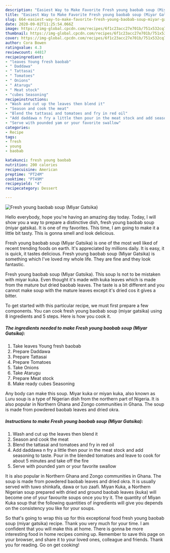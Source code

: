 ```yaml
---
description: "Easiest Way to Make Favorite Fresh young baobab soup (Miyar Gatsika)"
title: "Easiest Way to Make Favorite Fresh young baobab soup (Miyar Gatsika)"
slug: 664-easiest-way-to-make-favorite-fresh-young-baobab-soup-miyar-gatsika
date: 2020-09-02T11:25:54.066Z
image: https://img-global.cpcdn.com/recipes/6f1c23acc27e701b/751x532cq70/fresh-young-baobab-soup-miyar-gatsika-recipe-main-photo.jpg
thumbnail: https://img-global.cpcdn.com/recipes/6f1c23acc27e701b/751x532cq70/fresh-young-baobab-soup-miyar-gatsika-recipe-main-photo.jpg
cover: https://img-global.cpcdn.com/recipes/6f1c23acc27e701b/751x532cq70/fresh-young-baobab-soup-miyar-gatsika-recipe-main-photo.jpg
author: Cora Bowen
ratingvalue: 4.3
reviewcount: 44817
recipeingredient:
- "leaves Young fresh baobab"
- " Daddawa"
- " Tattasai"
- " Tomatoes"
- " Onions"
- " Atarugu"
- " Meat stock"
- "cubes Seasoning"
recipeinstructions:
- "Wash and cut up the leaves then blend it"
- "Season and cook the meat"
- "Blend the tattasai and tomatoes and fry in red oil"
- "Add daddawa n fry a little then pour in the meat stock and add seasoning to taste. Pour in the blended tomatoes and leave to cook for about 5 minutes and take off the fire"
- "Serve with pounded yam or your favorite swallow"
categories:
- Recipe
tags:
- fresh
- young
- baobab

katakunci: fresh young baobab 
nutrition: 200 calories
recipecuisine: American
preptime: "PT24M"
cooktime: "PT49M"
recipeyield: "4"
recipecategory: Dessert

---
```



![Fresh young baobab soup (Miyar Gatsika)](https://img-global.cpcdn.com/recipes/6f1c23acc27e701b/751x532cq70/fresh-young-baobab-soup-miyar-gatsika-recipe-main-photo.jpg)

Hello everybody, hope you're having an amazing day today. Today, I will show you a way to prepare a distinctive dish, fresh young baobab soup (miyar gatsika). It is one of my favorites. This time, I am going to make it a little bit tasty. This is gonna smell and look delicious.

Fresh young baobab soup (Miyar Gatsika) is one of the most well liked of recent trending foods on earth. It's appreciated by millions daily. It is easy, it is quick, it tastes delicious. Fresh young baobab soup (Miyar Gatsika) is something which I've loved my whole life. They are fine and they look fantastic.

Fresh young baobab soup (Miyar Gatsika). This soup Is not to be mistaken with miyar kuka. Even thought it&#39;s made with kuka leaves which is made from the mature but dried baobab leaves. The taste is a bit different and you cannot make soup with the mature leaves except it&#39;s dried cos it gives a bitter.


To get started with this particular recipe, we must first prepare a few components. You can cook fresh young baobab soup (miyar gatsika) using 8 ingredients and 5 steps. Here is how you cook it.

<!--inarticleads1-->

##### The ingredients needed to make Fresh young baobab soup (Miyar Gatsika):

1. Take leaves Young fresh baobab
1. Prepare  Daddawa
1. Prepare  Tattasai
1. Prepare  Tomatoes
1. Take  Onions
1. Take  Atarugu
1. Prepare  Meat stock
1. Make ready cubes Seasoning


Any body can make this soup. Miyar kuka or miyan kuka, also known as Luru soup is a type of Nigerian dish from the northern part of Nigeria. It is also popular in Northern Ghana and Zongo communities in Ghana. The soup is made from powdered baobab leaves and dried okra. 

<!--inarticleads2-->

##### Instructions to make Fresh young baobab soup (Miyar Gatsika):

1. Wash and cut up the leaves then blend it
1. Season and cook the meat
1. Blend the tattasai and tomatoes and fry in red oil
1. Add daddawa n fry a little then pour in the meat stock and add seasoning to taste. Pour in the blended tomatoes and leave to cook for about 5 minutes and take off the fire
1. Serve with pounded yam or your favorite swallow


It is also popular in Northern Ghana and Zongo communities in Ghana. The soup is made from powdered baobab leaves and dried okra. It is usually served with tuwo shinkafa, dawa or tuo zaafi. Miyan Kuka, a Northern Nigerian soup prepared with dried and ground baobab leaves (kuka) will become one of your favourite soups once you try it. The quantity of Miyan Kuka soup that the following quantities of ingredients will give you depends on the consistency you like for your soups. 

So that's going to wrap this up for this exceptional food fresh young baobab soup (miyar gatsika) recipe. Thank you very much for your time. I am confident that you will make this at home. There is gonna be more interesting food in home recipes coming up. Remember to save this page on your browser, and share it to your loved ones, colleague and friends. Thank you for reading. Go on get cooking!
